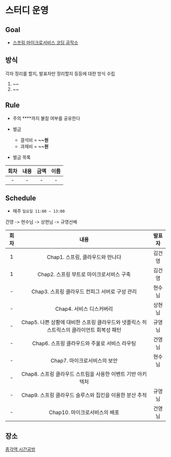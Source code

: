 # 스터디 운영

## Goal
* [스프링 마이크로서비스 코딩 공작소](http://www.yes24.com/Product/Goods/67473377?Acode=101)

## 방식

각자 정리를 할지, 발표자만 정리할지 등등에 대한 방식 수립

1. ~~
2. ~~

## Rule
- 주의 ****까지 불참 여부를 공유한다
- 벌금
    - 결석비 = **~~원**
    - 과제비 = **~~원**
    
- 벌금 목록  
  
|회차|내용|금액|이름|  
| :---: | :---: | :---: | :---: |  
|-|- |- | -|  

## Schedule
- 매주 `일요일 11:00 ~ 13:00`  

건영 -> 현수님 -> 상현님 -> 규영선배

|회차|내용|발표자|  
| :---: | :---: | :---: |  
|1| Chap1. 스프링, 클라우드와 만나다 | 김건영 |
|1| Chap2. 스프링 부트로 마이크로서비스 구축 | 김건영 |
| - | Chap3. 스프링 클라우드 컨피그 서버로 구성 관리 | 현수님 | 
| - | Chap4. 서비스 디스커버리 | 상현님 | 
| - | Chap5. 나쁜 상황에 대비한 스프링 클라우드와 넷플릭스 히스트릭스의 클라이언트 회복성 패턴 | 규영님 | 
| - | Chap6. 스프링 클라우드와 주울로 서비스 라우팅 | 건영님 | 
| - | Chap7. 마이크로서비스의 보안  | 현수님 | 
| - | Chap8. 스프링 클라우드 스트림을 사용한 이벤트 기반 아키텍처 |  | 
| - | Chap9. 스프링 클라우드 슬루스와 집킨을 이용한 분산 추적 | 규영님 | 
| - | Chap10. 마이크로서비스의 배포 | 건영님 | 


## 장소
[종각역 시간공방](https://map.naver.com/local/siteview.nhn?code=377497269)



